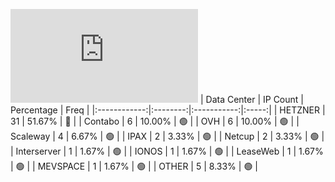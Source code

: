 ![Diagramm](https://github.com/obajay/StateSync-snapshots/blob/main/Projects/Empower/1/README.md)
| Data Center | IP Count | Percentage | Freq |
|:------------:|:--------:|:-----------:|:-----:|
| HETZNER | 31 | 51.67% | 🔴 |
| Contabo | 6 | 10.00% | 🟢 |
| OVH | 6 | 10.00% | 🟢 |
| Scaleway | 4 | 6.67% | 🟢 |
| IPAX | 2 | 3.33% | 🟢 |
| Netcup | 2 | 3.33% | 🟢 |
| Interserver | 1 | 1.67% | 🟢 |
| IONOS | 1 | 1.67% | 🟢 |
| LeaseWeb | 1 | 1.67% | 🟢 |
| MEVSPACE | 1 | 1.67% | 🟢 |
| OTHER | 5 | 8.33% | 🟢 |